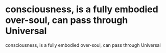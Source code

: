 # consciousness, is a fully embodied over-soul, can pass through Universal

consciousness, is a fully embodied over-soul, can pass through Universal
